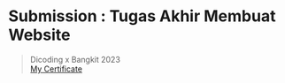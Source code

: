 # Submission : Tugas Akhir Membuat Website
>
> Dicoding x Bangkit 2023
<br>[My Certificate](https://www.dicoding.com/certificates/NVP79V9EOZR0)
